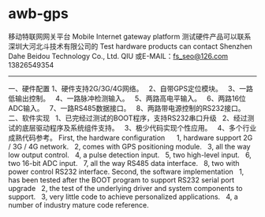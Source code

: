 # awb-gps
移动特联网网关平台
Mobile Internet gateway platform
测试硬件产品可以联系深圳大河北斗技术有限公司的 
Test hardware products can contact Shenzhen Dahe Beidou Technology Co., Ltd.
QIU 或E-MAIL：fs_seo@126.com  13826549354
**************************************************************************************************************
一、硬件配置
    1、硬件支持2G/3G/4G网络。
    2、自带GPS定位模块。
    3、一路低输出控制。
    4、一路脉冲检测输入。
    5、两路高电平输入。
    6、两路16位ADC输入。
    7、一路RS485数据接口。
    8、两路带电源控制的RS232接口。
二、软件实现
    1、已完经过测试的BOOT程序，支持RS232串口升级
    2、经过测试的底层驱动程序及系统组件支持。
    3、极少代码实现个性应用。
    4、多个行业成熟代码参考。
First, the hardware configuration
     1, hardware support 2G / 3G / 4G network.
  2, comes with GPS positioning module.
  3, all the way low output control.
  4, a pulse detection input.
  5, two high-level input.
  6, two 16-bit ADC input.
  7, all the way RS485 data interface.
  8, two with power control RS232 interface.
Second, the software implementation
  1, has been tested after the BOOT program to support RS232 serial port upgrade
  2, the test of the underlying driver and system components to support.
  3, very little code to achieve personalized applications.
  4, a number of industry mature code reference.
